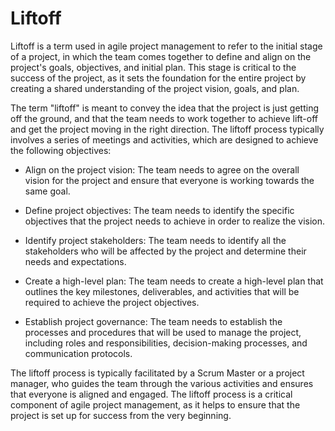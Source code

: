 # Liftoff

Liftoff is a term used in agile project management to refer to the initial stage of a project, in which the team comes together to define and align on the project's goals, objectives, and initial plan. This stage is critical to the success of the project, as it sets the foundation for the entire project by creating a shared understanding of the project vision, goals, and plan.

The term "liftoff" is meant to convey the idea that the project is just getting off the ground, and that the team needs to work together to achieve lift-off and get the project moving in the right direction. The liftoff process typically involves a series of meetings and activities, which are designed to achieve the following objectives:

* Align on the project vision: The team needs to agree on the overall vision for the project and ensure that everyone is working towards the same goal.

* Define project objectives: The team needs to identify the specific objectives that the project needs to achieve in order to realize the vision.

* Identify project stakeholders: The team needs to identify all the stakeholders who will be affected by the project and determine their needs and expectations.

* Create a high-level plan: The team needs to create a high-level plan that outlines the key milestones, deliverables, and activities that will be required to achieve the project objectives.

* Establish project governance: The team needs to establish the processes and procedures that will be used to manage the project, including roles and responsibilities, decision-making processes, and communication protocols.

The liftoff process is typically facilitated by a Scrum Master or a project manager, who guides the team through the various activities and ensures that everyone is aligned and engaged. The liftoff process is a critical component of agile project management, as it helps to ensure that the project is set up for success from the very beginning.
